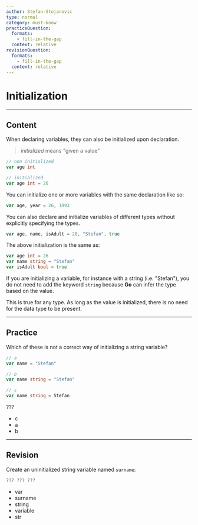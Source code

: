 ```yaml
---
author: Stefan-Stojanovic
type: normal
category: must-know
practiceQuestion:
  formats:
    - fill-in-the-gap
  context: relative
revisionQuestion:
  formats:
    - fill-in-the-gap
  context: relative
---
```


# Initialization


---

## Content

When declaring variables, they can also be initialized upon declaration.

> *initialized* means "given a value"

```go
// non initialized
var age int

// initialized
var age int = 26
```

You can initialize one or more variables with the same declaration like so:

```go
var age, year = 26, 1993
```

You can also declare and initialize variables of different types without explicitly specifying the types.

```go
var age, name, isAdult = 26, "Stefan", true
```

The above initialization is the same as:

```go
var age int = 26
var name string = "Stefan"
var isAdult bool = true
```

If you are initializing a variable, for instance with a string (i.e. "Stefan"), you do not need to add the keyword `string` because **Go** can infer the type based on the value. 

This is true for any type. As long as the value is initialized, there is no need for the data type to be present.


---

## Practice

Which of these is not a correct way of initializing a string variable?

```go
// a
var name = "Stefan"

// b
var name string = "Stefan"

// c
var name string = Stefan
```

???

- c
- a
- b


---

## Revision

Create an uninitialized string variable named `surname`:

```go
??? ??? ???
```

- var
- surname
- string
- variable
- str
